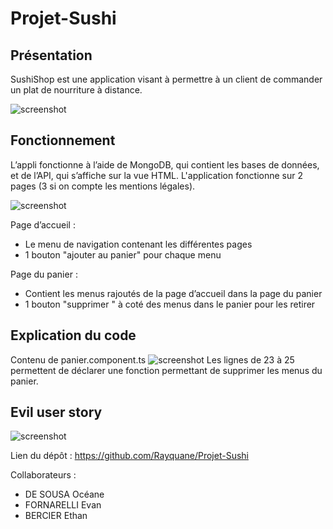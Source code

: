 # Projet-Sushi

## Présentation
SushiShop est une application visant à permettre à un client de commander un plat de nourriture à distance.

![screenshot](https://user-images.githubusercontent.com/78152375/145978823-aac7d44e-eec8-4d3f-aa8f-e3ae9f0435bc.png)

## Fonctionnement
L’appli fonctionne à l’aide de MongoDB, qui contient les bases de données, et de l’API, qui s’affiche sur la vue HTML. 
L'application fonctionne sur 2 pages (3 si on compte les mentions légales).

![screenshot](https://user-images.githubusercontent.com/78152375/145639775-a81ec115-d56f-47c5-a40a-49950525e735.png)

Page d’accueil :
- Le menu de navigation contenant les différentes pages
- 1 bouton "ajouter au panier" pour chaque menu

Page du panier :
- Contient les menus rajoutés de la page d’accueil dans la page du panier
- 1 bouton "supprimer " à coté des menus dans le panier pour les retirer


## Explication du code

Contenu de panier.component.ts
![screenshot](https://user-images.githubusercontent.com/78152375/154743338-427318a4-6654-4554-ba08-eb0198fa0984.PNG)
Les lignes de 23 à 25 permettent de déclarer une fonction permettant de supprimer les menus du panier.


## Evil user story

![screenshot](https://user-images.githubusercontent.com/78152375/154741054-536cfdf5-573c-4ae9-a30a-1306abaa90dd.PNG)



Lien du dépôt : https://github.com/Rayquane/Projet-Sushi

Collaborateurs :
- DE SOUSA Océane
- FORNARELLI Evan
- BERCIER Ethan
